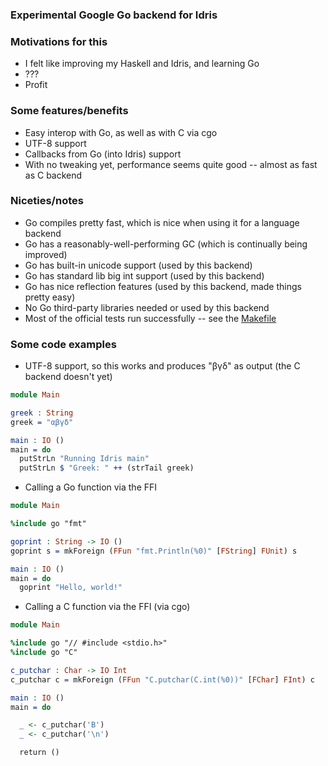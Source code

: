 ### Experimental Google Go backend for Idris

### Motivations for this
* I felt like improving my Haskell and Idris, and learning Go
* ???
* Profit

### Some features/benefits
* Easy interop with Go, as well as with C via cgo
* UTF-8 support
* Callbacks from Go (into Idris) support
* With no tweaking yet, performance seems quite good -- almost as fast as C backend

### Niceties/notes
* Go compiles pretty fast, which is nice when using it for a language backend
* Go has a reasonably-well-performing GC (which is continually being improved)
* Go has built-in unicode support (used by this backend)
* Go has standard lib big int support (used by this backend)
* Go has nice reflection features (used by this backend, made things pretty easy)
* No Go third-party libraries needed or used by this backend
* Most of the official tests run successfully -- see the [Makefile](https://github.com/andyarvanitis/idris-golang/blob/master/Makefile)

### Some code examples
* UTF-8 support, so this works and produces "βγδ" as output (the C backend doesn't yet)
```Idris
module Main

greek : String
greek = "αβγδ"

main : IO ()
main = do
  putStrLn "Running Idris main"
  putStrLn $ "Greek: " ++ (strTail greek)
```

* Calling a Go function via the FFI
```Idris
module Main

%include go "fmt"

goprint : String -> IO ()
goprint s = mkForeign (FFun "fmt.Println(%0)" [FString] FUnit) s

main : IO ()
main = do
  goprint "Hello, world!"
```

* Calling a C function via the FFI (via cgo)
```Idris
module Main

%include go "// #include <stdio.h>"
%include go "C"

c_putchar : Char -> IO Int
c_putchar c = mkForeign (FFun "C.putchar(C.int(%0))" [FChar] FInt) c

main : IO ()
main = do

  _ <- c_putchar('B')
  _ <- c_putchar('\n')

  return ()
